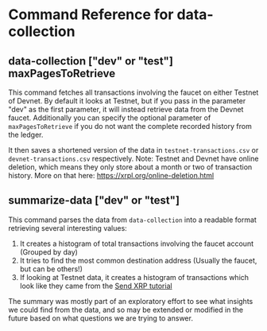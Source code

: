 # Command Reference for data-collection

## data-collection ["dev" or "test"] maxPagesToRetrieve
This command fetches all transactions involving the faucet on either Testnet of Devnet. By default it looks at Testnet, but if you pass in the parameter "dev" as the first parameter, it will instead retrieve data from the Devnet faucet. Additionally you can specify the optional parameter of `maxPagesToRetrieve` if you do not want the complete recorded history from the ledger. 

It then saves a shortened version of the data in `testnet-transactions.csv` or `devnet-transactions.csv` respectively. 
Note: Testnet and Devnet have online deletion, which means they only store about a month or two of transaction history. More on that here: https://xrpl.org/online-deletion.html

## summarize-data ["dev" or "test"]
This command parses the data from `data-collection` into a readable format retrieving several interesting values:
1. It creates a histogram of total transactions involving the faucet account (Grouped by day)
2. It tries to find the most common destination address (Usually the faucet, but can be others!)
3. If looking at Testnet data, it creates a histogram of transactions which look like they came from the [Send XRP tutorial](https://xrpl.org/send-xrp.html)

The summary was mostly part of an exploratory effort to see what insights we could find from the data, and so may be extended or modified in the future based on what questions we are trying to answer.